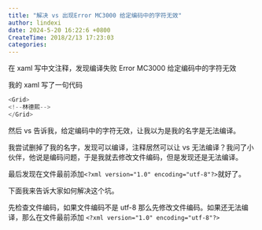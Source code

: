 ```yaml
---
title: "解决 vs 出现Error MC3000 给定编码中的字符无效"
author: lindexi
date: 2024-5-20 16:22:6 +0800
CreateTime: 2018/2/13 17:23:03
categories: 
---
```


在 xaml 写中文注释，发现编译失败 Error MC3000 给定编码中的字符无效

<!--more-->


<!-- CreateTime:2018/2/13 17:23:03 -->


我的 xaml 写了一句代码

```csharp
<Grid>
<!--林德熙-->
</Grid>
```

然后 vs 告诉我，给定编码中的字符无效，让我以为是我的名字是无法编译。

我尝试删掉了我的名字，发现可以编译，注释居然可以让 vs 无法编译？我问了小伙伴，他说是编码问题，于是我就去修改文件编码，但是发现还是无法编译。

最后发现在文件最前添加`<?xml version="1.0" encoding="utf-8"?>`就好了。

下面我来告诉大家如何解决这个坑。

先检查文件编码，如果文件编码不是 utf-8 那么先修改文件编码。如果还无法编译，那么在文件最前添加 `<?xml version="1.0" encoding="utf-8"?>`

